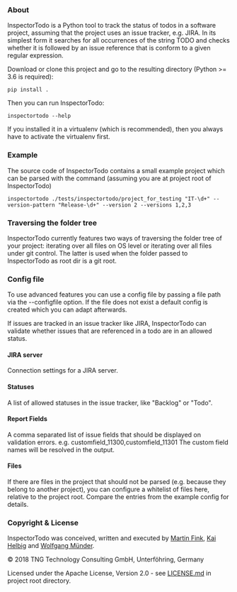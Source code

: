 ### About

InspectorTodo is a Python tool to track the status of todos in a software project, assuming that the project uses an
issue tracker, e.g. JIRA. In its simplest form it searches for all occurrences of the string TODO and checks whether it
is followed by an issue reference that is conform to a given regular expression.

Download or clone this project and go to the resulting directory (Python >= 3.6 is required):

    pip install .

Then you can run InspectorTodo:

    inspectortodo --help

If you installed it in a virtualenv (which is recommended), then you always have to activate the virtualenv first.

### Example

The source code of InspectorTodo contains a small example project which can be parsed with the command (assuming you are
at project root of InspectorTodo)

    inspectortodo ./tests/inspectortodo/project_for_testing "IT-\d+" --version-pattern "Release-\d+" --version 2 --versions 1,2,3

### Traversing the folder tree

InspectorTodo currently features two ways of traversing the folder tree of your project: iterating over all files on OS
level or iterating over all files under git control. The latter is used when the folder passed to InspectorTodo as root
dir is a git root.

### Config file

To use advanced features you can use a config file by passing a file path via the --configfile option. If the file does
not exist a default config is created which you can adapt afterwards.

If issues are tracked in an issue tracker like JIRA, InspectorTodo can validate whether issues that are referenced in a
todo are in an allowed status.

#### JIRA server

Connection settings for a JIRA server.

#### Statuses

A list of allowed statuses in the issue tracker, like "Backlog" or "Todo".

#### Report Fields

A comma separated list of issue fields that should be displayed on validation errors. e.g.
customfield_11300,customfield_11301 The custom field names will be resolved in the output.

#### Files

If there are files in the project that should not be parsed (e.g. because they belong to another project), you can
configure a whitelist of files here, relative to the project root. Compare the entries from the example config for
details.

### Copyright & License

InspectorTodo was conceived, written and executed by [Martin Fink](https://github.com/martin1fink),
[Kai Helbig](https://github.com/ostrya) and [Wolfgang M&uuml;nder](https://github.com/wolfgangmuender).

&copy; 2018 TNG Technology Consulting GmbH, Unterf&ouml;hring, Germany

Licensed under the Apache License, Version 2.0 - see [LICENSE.md](LICENSE.md) in project root directory.
